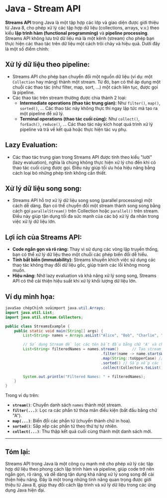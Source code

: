 # Java - Stream API

**Streams API** trong Java là một tập hợp các lớp và giao diện được giới thiệu từ Java 8, cho phép xử lý các tập hợp dữ liệu (collections, arrays, v.v.) theo kiểu **lập trình hàm (functional programming)** và **pipeline processing**. Streams API không lưu trữ dữ liệu mà là một kênh (stream) cho phép bạn thực hiện các thao tác trên dữ liệu một cách trôi chảy và hiệu quả. Dưới đây là một số điểm chính:

## **Xử lý dữ liệu theo pipeline:**

* Streams API cho phép bạn chuyển đổi một nguồn dữ liệu (ví dụ: một `Collection` hay mảng) thành một stream. Từ đó, bạn có thể áp dụng một chuỗi các thao tác (như filter, map, sort, …) một cách liên tục, được gọi là pipeline.
* Các thao tác trên stream thường được chia thành 2 loại:
  * **Intermediate operations (thao tác trung gian):** Như `filter()`, `map()`, `sorted()`, … Các thao tác này không thực thi ngay lập tức mà tạo ra một pipeline để xử lý.
  * **Terminal operations (thao tác cuối cùng):** Như `collect()`, `forEach()`, `reduce()`, … Các thao tác này kích hoạt quá trình xử lý pipeline và trả về kết quả hoặc thực hiện tác vụ phụ.

## **Lazy Evaluation:**

* Các thao tác trung gian trong Streams API được tính theo kiểu "lười" (lazy evaluation), nghĩa là chúng không thực hiện xử lý cho đến khi có thao tác cuối cùng được gọi. Điều này giúp tối ưu hóa hiệu năng bằng cách loại bỏ những phép tính không cần thiết.

## **Xử lý dữ liệu song song:**

* Streams API hỗ trợ xử lý dữ liệu song song (parallel processing) một cách dễ dàng. Bạn có thể chuyển đổi một stream thành song song bằng cách gọi `parallelStream()` trên Collection hoặc `parallel()` trên stream. Điều này giúp tận dụng tối đa sức mạnh của các bộ xử lý đa nhân trong việc xử lý dữ liệu lớn.

## **Lợi ích của Streams API:**

* **Code ngắn gọn và rõ ràng:** Thay vì sử dụng các vòng lặp truyền thống, bạn có thể xử lý dữ liệu theo một chuỗi các phép biến đổi dễ hiểu.
* **Tính bất biến (immutability):** Streams khuyến khích việc sử dụng các thao tác không thay đổi dữ liệu gốc, giúp tránh các lỗi không mong muốn.
* **Hiệu năng:** Nhờ lazy evaluation và khả năng xử lý song song, Streams API có thể cải thiện hiệu suất khi xử lý khối lượng dữ liệu lớn.

## **Ví dụ minh họa:**

```java
javaSao chépChỉnh sửaimport java.util.Arrays;
import java.util.List;
import java.util.stream.Collectors;

public class StreamsExample {
    public static void main(String[] args) {
        List<String> names = Arrays.asList("Alice", "Bob", "Charlie", "David", "Anna");

        // Sử dụng Stream để lọc các tên bắt đầu bằng chữ 'A' và chuyển đổi về chữ in hoa
        List<String> filteredNames = names.stream()      // Tạo stream từ danh sách
                                           .filter(name -> name.startsWith("A")) // Lọc các tên bắt đầu bằng A
                                           .map(String::toUpperCase) // Chuyển tên thành chữ in hoa
                                           .sorted() // Sắp xếp các tên theo thứ tự tự nhiên
                                           .collect(Collectors.toList()); // Thu thập kết quả thành List

        System.out.println("Filtered Names: " + filteredNames);
    }
}
```

Trong ví dụ trên:

* **`stream()`**: Chuyển danh sách `names` thành một stream.
* **`filter(...)`**: Lọc ra các phần tử thỏa mãn điều kiện (bắt đầu bằng chữ "A").
* **`map(...)`**: Biến đổi các phần tử (chuyển thành chữ in hoa).
* **`sorted()`**: Sắp xếp các phần tử theo thứ tự tự nhiên.
* **`collect(...)`**: Thu thập kết quả cuối cùng thành một danh sách mới.

***

## **Tóm lại:**

Streams API trong Java là một công cụ mạnh mẽ cho phép xử lý các tập hợp dữ liệu theo phong cách lập trình hàm và pipeline, giúp code trở nên ngắn gọn, rõ ràng, và dễ dàng tận dụng khả năng xử lý song song để cải thiện hiệu năng. Đây là một trong những tính năng quan trọng được giới thiệu từ Java 8, giúp thay đổi cách lập trình và xử lý dữ liệu trong các ứng dụng Java hiện đại.
